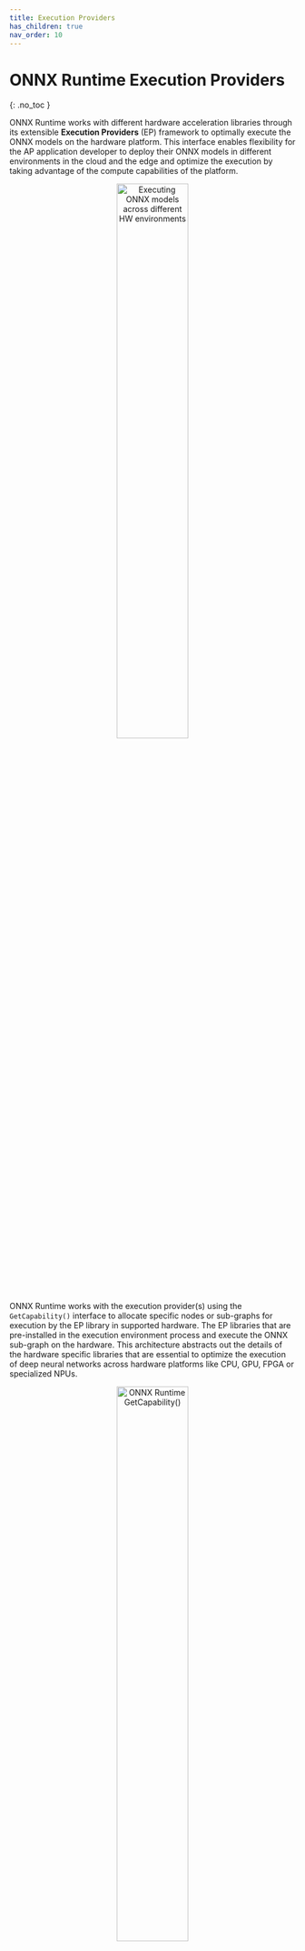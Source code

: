 ```yaml
---
title: Execution Providers
has_children: true
nav_order: 10
---
```


# ONNX Runtime Execution Providers
{: .no_toc }

ONNX Runtime works with different hardware acceleration libraries through its extensible **Execution Providers** (EP) framework to optimally execute the ONNX models on the hardware platform. This interface enables flexibility for the AP application developer to deploy their ONNX models in different environments in the cloud and the edge and optimize the execution by taking advantage of the compute capabilities of the platform.

<p align="center"><img width="50%" src="https://www.onnxruntime.ai/images/ONNX_Runtime_EP1.png" alt="Executing ONNX models across different HW environments"/></p>

ONNX Runtime works with the execution provider(s) using the `GetCapability()` interface to allocate specific nodes or sub-graphs for execution by the EP library in supported hardware. The EP libraries that are pre-installed in the execution environment process and execute the ONNX sub-graph on the hardware. This architecture abstracts out the details of the hardware specific libraries that are essential to optimize the execution of deep neural networks across hardware platforms like CPU, GPU, FPGA or specialized NPUs.

<p align="center"><img width="50%" src="https://www.onnxruntime.ai/images/ONNX_Runtime_EP3.png" alt="ONNX Runtime GetCapability()"/></p>

ONNX Runtime supports many different execution providers today. Some of the EPs are in production for live service, while others are released in preview to enable developers to develop and customize their application using the different options.

## Contents
{: .no_toc }

* TOC placeholder
{:toc}

### Summary of supported Execution Providers 

|CPU|GPU|IoT/Edge/Mobile|Other|
---|---|---|---
|Default CPU|[NVIDIA CUDA](../execution-providers/CUDA-ExecutionProvider.md)|[Intel OpenVINO](../execution-providers/OpenVINO-ExecutionProvider.md)|[NUPHAR (tvm/llvm) ](../execution-providers/Nuphar-ExecutionProvider.md) (*preview*)|
|[Intel DNNL](../execution-providers/oneDNN-ExecutionProvider.md)|[NVIDIA TensorRT](../execution-providers/TensorRT-ExecutionProvider.md)|[ARM Compute Library](../execution-providers/ACL-ExecutionProvider.md) (*preview*)|[Rockchip NPU](../execution-providers/RKNPU-ExecutionProvider.md) (*preview*)|
|[Standalone TVM](../execution-providers/STVM-ExecutionProvider.md) (*preview*)|[DirectML](../execution-providers/DirectML-ExecutionProvider.md)|[Android Neural Networks API](../execution-providers/NNAPI-ExecutionProvider.md)|[Xilinx Vitis-AI](../execution-providers/Vitis-AI-ExecutionProvider.md) (*preview*)|
||[AMD MIGraphX](../execution-providers/MIGraphX-ExecutionProvider.md) (*preview*)|[ARM-NN](../execution-providers/ArmNN-ExecutionProvider.md) (*preview*)|
||[Standalone TVM](../execution-providers/STVM-ExecutionProvider.md) (*preview*)|[CoreML](../execution-providers/CoreML-ExecutionProvider.md) (*preview*)|
|||[Standalone TVM](../execution-providers/STVM-ExecutionProvider.md) (*preview*)|

### Add an Execution Provider

Developers of specialized HW acceleration solutions can integrate with ONNX Runtime to execute ONNX models on their stack. To create an EP to interface with ONNX Runtime you must first identify a unique name for the EP. See: [Add a new execution provider](add-execution-provider.md) for detailed instructions.

### Build ONNX Runtime package with EPs

The ONNX Runtime package can be built with any combination of the EPs along with the default CPU execution provider. **Note** that if multiple EPs are combined into the same ONNX Runtime package then all the dependent libraries must be present in the execution environment. The steps for producing the ONNX Runtime package with different EPs is documented [here](../build/inferencing.md).

### APIs for Execution Provider

The same ONNX Runtime API is used across all EPs. This provides the consistent interface for applications to run with different HW acceleration platforms. The APIs to set EP options are available across Python, C/C++/C#, Java and node.js.

**Note** we are updating our API support to get parity across all language binding and will update specifics here.

    `get_providers`: Return list of registered execution providers.
    `get_provider_options`: Return the registered execution providers' configurations.
    `set_providers`: Register the given list of execution providers. The underlying session is re-created. 
        The list of providers is ordered by Priority. For example ['CUDAExecutionProvider', 'CPUExecutionProvider']
        means execute a node using CUDAExecutionProvider if capable, otherwise execute using CPUExecutionProvider.

### Use Execution Providers

``` python
import onnxruntime as rt

#define the priority order for the execution providers
# prefer CUDA Execution Provider over CPU Execution Provider
EP_list = ['CUDAExecutionProvider', 'CPUExecutionProvider']

# initialize the model.onnx
sess = rt.InferenceSession("model.onnx", providers=EP_list)

# get the outputs metadata as a list of :class:`onnxruntime.NodeArg`
output_name = sess.get_outputs()[0].name

# get the inputs metadata as a list of :class:`onnxruntime.NodeArg`
input_name = sess.get_inputs()[0].name

# inference run using image_data as the input to the model 
detections = sess.run([output_name], {input_name: image_data})[0]

print("Output shape:", detections.shape)

# Process the image to mark the inference points 
image = post.image_postprocess(original_image, input_size, detections)
image = Image.fromarray(image)
image.save("kite-with-objects.jpg")

# Update EP priority to only CPUExecutionProvider
sess.set_providers(['CPUExecutionProvider'])

cpu_detection = sess.run(...)

```


